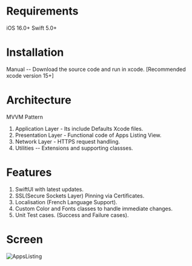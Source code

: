 # Requirements
iOS 16.0+ Swift 5.0+

# Installation
Manual -- Download the source code and run in xcode. [Recommended xcode version 15+]

# Architecture
MVVM Pattern

  1. Application Layer - Its include Defaults Xcode files.
  2. Presentation Layer - Functional code of Apps Listing View.
  3. Network Layer - HTTPS request handling.
  4. Utilities -- Extensions and supporting classses.

# Features
  1. SwiftUI with latest updates.
  2. SSL(Secure Sockets Layer) Pinning via Certificates.
  3. Localisation (French Language Support).
  4. Custom Color and Fonts classes to handle immediate changes.
  5. Unit Test cases. (Success and Failure cases).

# Screen
 ![AppsListing](https://github.com/user-attachments/assets/5e6f978e-a374-492c-a0e7-66ad46ee9e6b)

